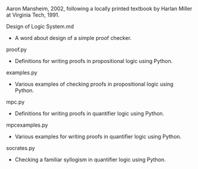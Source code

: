 Aaron Mansheim, 2002, following a locally printed textbook by Harlan Miller
at Virginia Tech, 1991.

Design of Logic System.md
*   A word about design of a simple proof checker.

proof.py
*   Definitions for writing proofs in propositional logic using Python.

examples.py
*   Various examples of checking proofs in propositional logic using Python.

mpc.py
*   Definitions for writing proofs in quantifier logic using Python.

mpcexamples.py
*   Various examples for writing proofs in quantifier logic using Python.

socrates.py
*   Checking a familiar syllogism in quantifier logic using Python.

